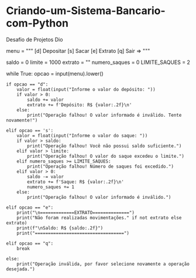 # Criando-um-Sistema-Bancario-com-Python
Desafio de Projetos Dio

menu = """
[d] Depositar
[s] Sacar
[e] Extrato
[q] Sair
=> """

saldo = 0
limite = 1000
extrato = ""
numero_saques = 0
LIMITE_SAQUES = 2

while True:
    opcao = input(menu).lower()

    if opcao == "d":
        valor = float(input("Informe o valor do depósito: "))
        if valor > 0:
            saldo += valor
            extrato += f'Depósito: R$ {valor:.2f}\n'
        else:
            print("Operação falhou! O valor informado é inválido. Tente novamente!")

    elif opcao == 's':
        valor = float(input("Informe o valor do saque: "))
        if valor > saldo:
            print("Operação falhou! Você não possui saldo suficiente.")
        elif valor > limite:
            print("Operação falhou! O valor do saque excedeu o limite.")
        elif numero_saques >= LIMITE_SAQUES:
            print("Operação falhou! Número de saques foi excedido.")
        elif valor > 0:
            saldo -= valor
            extrato += f'Saque: R$ {valor:.2f}\n'
            numero_saques += 1
        else:
            print("Operação falhou! O valor informado é inválido.")

    elif opcao == "e":
        print("\n=============EXTRATO==============")
        print("Não foram realizadas movimentações." if not extrato else extrato)
        print(f"\nSaldo: R$ {saldo:.2f}")
        print("==================================")

    elif opcao == "q":
        break

    else:
        print("Operação inválida, por favor selecione novamente a operação desejada.")
